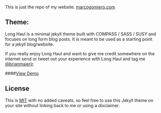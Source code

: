 This is just the repo of my website. [marcogomiero.com](http://www.marcogomiero.com)

## Theme:

Long Haul is a minimal jekyll theme built with COMPASS / SASS / SUSY and focuses on long form blog posts. It is meant to be used as a starting point for a jekyll blog/website.

If you really enjoy Long Haul and want to give me credit somewhere on the internet send or tweet out your experience with Long Haul and tag me [@brianmaierjr](https://twitter.com/brianmaierjr).

####[View Demo](http://brianmaierjr.com/long-haul)

## License

This is [MIT](LICENSE) with no added caveats, so feel free to use this Jekyll theme on your site without linking back to me or using a disclaimer.
